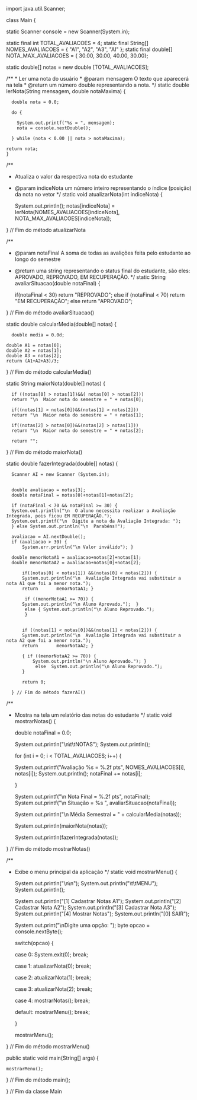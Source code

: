 
import java.util.Scanner;

class Main {

  static Scanner console = new Scanner(System.in);
  

  static final int TOTAL_AVALIACOES = 4;
  static final String[] NOMES_AVALIACOES = { "A1", "A2", "A3", "AI" };
  static final double[] NOTA_MAX_AVALIACOES = { 30.00, 30.00, 40.00, 30.00};
  
  static double[] notas = new double [TOTAL_AVALIACOES];

     
  
  
  /**
	 * Ler uma nota do usuário
	 * @param mensagem O texto que aparecerá na tela
	 * @return um número double representando a nota.
	 */
	static double lerNota(String mensagem, double notaMaxima) {

      double nota = 0.0;

      do {

        System.out.printf("%s = ", mensagem);
        nota = console.nextDouble();
        
      } while (nota < 0.00 || nota > notaMaxima);

    return nota;
	}

  
  /**
  * Atualiza o valor da respectiva nota do estudante
  * @param indiceNota um número inteiro representando o índice (posição) da nota no vetor
  */
  static void atualizarNota(int indiceNota) {

    System.out.println();
    notas[indiceNota] = lerNota(NOMES_AVALIACOES[indiceNota], NOTA_MAX_AVALIACOES[indiceNota]);
  
  } // Fim do método atualizarNota

  
 /**
  * @param notaFinal A soma de todas as avalições feita pelo estudante ao longo do semestre
  * @return uma string representando o status final do estudante, são eles: APROVADO, REPROVADO, EM RECUPERAÇÃO.
  */
  static String avaliarSituacao(double notaFinal) {

    if(notaFinal < 30)
      return "REPROVADO";
    else if (notaFinal < 70)
      return "EM RECUPERAÇÃO";
    else
      return "APROVADO";
    
  } // Fim do método avaliarSituacao()
  

  static double calcularMedia(double[] notas) {
		
	  double media = 0.0d;
	  
	double A1 = notas[0];
	double A2 = notas[1];
	double A3 = notas[2];
	return (A1+A2+A3)/3;
	
  } // Fim do método calcularMedia()
	
  static String maiorNota(double[] notas) {
	   	  
	  if ((notas[0] > notas[1])&&( notas[0] > notas[2])) 
	  return "\n  Maior nota do semestre = " + notas[0];
	 
	  if((notas[1] > notas[0])&&(notas[1] > notas[2])) 
	  return "\n  Maior nota do semestre = " + notas[1];
	  
      if((notas[2] > notas[0])&&(notas[2] > notas[1])) 
      return "\n  Maior nota do semestre = " + notas[2];
      
   	  return "";
   
  } // Fim do método maiorNota()
    
 
  static double fazerIntegrada(double[] notas) {
	  
	  Scanner AI = new Scanner (System.in);
	  
	  
	  double avaliacao = notas[3];
	  double notaFinal = notas[0]+notas[1]+notas[2];
	
	  if (notaFinal < 70 && notaFinal >= 30) {
	  System.out.println("\n  O aluno necessita realizar a Avaliação Integrada, pois ficou EM RECUPERAÇÃO.");
	  System.out.printf("\n  Digite a nota da Avaliação Integrada: "); 
	  } else System.out.println("\n  Parabéns!");
	  
	  avaliacao = AI.nextDouble();
	  if (avaliacao > 30) {
		  System.err.println("\n Valor inválido"); }
	  
	  double menorNotaA1 = avaliacao+notas[2]+notas[1];
      double menorNotaA2 = avaliacao+notas[0]+notas[2];
    
		  if((notas[0] < notas[1]) &&(notas[0] < notas[2])) {
		  System.out.println("\n  Avaliação Integrada vai substituir a nota A1 que foi a menor nota.");
		  return       menorNotaA1; }

		   if ((menorNotaA1 >= 70)) {
		  System.out.println("\n Aluno Aprovado.");  }
		   else { System.out.println("\n Aluno Reprovado.");
		   } 
		   
		 
		  if ((notas[1] < notas[0])&&(notas[1] < notas[2])) {
		  System.out.println("\n  Avaliação Integrada vai substituir a nota A2 que foi a menor nota.");
		  return       menorNotaA2; }
		  
		  { if ((menorNotaA2 >= 70)) { 
			  System.out.println("\n Aluno Aprovado."); }
			   else  System.out.println("\n Aluno Reprovado.");
		  }
		
		  return 0;
	
	  } // Fim do método fazerAI()
       
 

  /**
  * Mostra na tela um relatório das notas do estudante
  */
  static void mostrarNotas() {

    double notaFinal = 0.0;

    System.out.println("\n\t\tNOTAS");
    System.out.println();

    for (int i = 0; i < TOTAL_AVALIACOES; i++) {

      System.out.printf("Avaliação %s = %.2f pts", NOMES_AVALIACOES[i], notas[i]);
      System.out.println();
      notaFinal += notas[i];
    
    }
    

    System.out.printf("\n  Nota Final = %.2f pts", notaFinal);
    System.out.printf("\n  Situação = %s ", avaliarSituacao(notaFinal));

    System.out.println("\n  Média Semestral = " + calcularMedia(notas));
    
    
    System.out.println(maiorNota(notas)); 
  
   
    System.out.println(fazerIntegrada(notas));
    
    
  
    

  } // Fim do método mostrarNotas()

  



/**
  * Exibe o menu principal da aplicação
  */
  static void mostrarMenu() {

    System.out.println("\n\n");
    System.out.println("\t\tMENU");
    System.out.println();
    
    System.out.println("[1] Cadastrar Notas A1");
    System.out.println("[2] Cadastrar Nota A2");
    System.out.println("[3] Cadastrar Nota A3");
    System.out.println("[4] Mostrar Notas");
    System.out.println("[0] SAIR");

    System.out.print("\nDigite uma opção:  ");
    byte opcao = console.nextByte();


    switch(opcao) {

      case 0:
        System.exit(0);
        break;
      
      case 1:
        atualizarNota(0);
        break;
      
      case 2:
        atualizarNota(1);
        break;

      case 3:
        atualizarNota(2);
        break;

      case 4:
        mostrarNotas();
        break;   
      
      default:
        mostrarMenu();
        break;

    }

    mostrarMenu();

  } // Fim do método mostrarMenu()

  
  public static void main(String[] args) {
    
    mostrarMenu();
  
  } // Fim do método main();
  
} // Fim da classe Main

